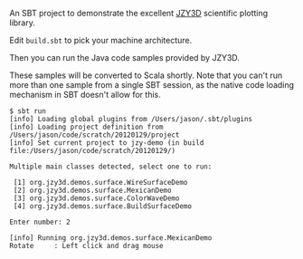 An SBT project to demonstrate the excellent [JZY3D](http://jzy3d.org)
scientific plotting library.

Edit `build.sbt` to pick your machine architecture.

Then you can run the Java code samples provided by JZY3D.

These samples will be converted to Scala shortly. Note that you can't run more 
than one sample from a single SBT session, as the native code loading mechanism
in SBT doesn't allow for this.

```
$ sbt run
[info] Loading global plugins from /Users/jason/.sbt/plugins
[info] Loading project definition from /Users/jason/code/scratch/20120129/project
[info] Set current project to jzy-demo (in build file:/Users/jason/code/scratch/20120129/)

Multiple main classes detected, select one to run:

 [1] org.jzy3d.demos.surface.WireSurfaceDemo
 [2] org.jzy3d.demos.surface.MexicanDemo
 [3] org.jzy3d.demos.surface.ColorWaveDemo
 [4] org.jzy3d.demos.surface.BuildSurfaceDemo

Enter number: 2

[info] Running org.jzy3d.demos.surface.MexicanDemo 
Rotate     : Left click and drag mouse
```
